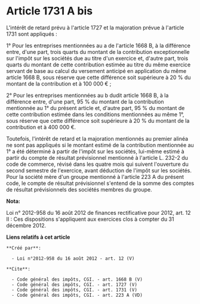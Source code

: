 # Article 1731 A bis

L'intérêt de retard prévu à l'article 1727 et la majoration prévue à l'article 1731 sont appliqués : 

1° Pour les entreprises mentionnées au a de l'article 1668 B, à la différence entre, d'une part, trois quarts du montant de
la contribution exceptionnelle sur l'impôt sur les sociétés due au titre d'un exercice et, d'autre part, trois quarts du
montant de cette contribution estimée au titre du même exercice servant de base au calcul du versement anticipé en
application du même article 1668 B, sous réserve que cette différence soit supérieure à 20 % du montant de la contribution et
à 100 000 € ; 

2° Pour les entreprises mentionnées au b dudit article 1668 B, à la différence entre, d'une part, 95 % du montant de la
contribution mentionnée au 1° du présent article et, d'autre part, 95 % du montant de cette contribution estimée dans les
conditions mentionnées au même 1°, sous réserve que cette différence soit supérieure à 20 % du montant de la contribution et
à 400 000 €. 

Toutefois, l'intérêt de retard et la majoration mentionnés au premier alinéa ne sont pas appliqués si le montant estimé de la
contribution mentionnée au 1° a été déterminé à partir de l'impôt sur les sociétés, lui-même estimé à partir du compte de
résultat prévisionnel mentionné à l'article L. 232-2 du code de commerce, révisé dans les quatre mois qui suivent l'ouverture
du second semestre de l'exercice, avant déduction de l'impôt sur les sociétés. Pour la société mère d'un groupe mentionné à
l'article 223 A du présent code, le compte de résultat prévisionnel s'entend de la somme des comptes de résultat
prévisionnels des sociétés membres du groupe.

**Nota:**

Loi n° 2012-958 du 16 août 2012 de finances rectificative pour 2012, art. 12 II : Ces dispositions s'appliquent aux exercices
clos à compter du 31 décembre 2012.

**Liens relatifs à cet article**

	**Créé par**:

	  - Loi n°2012-958 du 16 août 2012 - art. 12 (V)

	**Cite**:

	  - Code général des impôts, CGI. - art. 1668 B (V)
	  - Code général des impôts, CGI. - art. 1727 (V)
	  - Code général des impôts, CGI. - art. 1731 (V)
	  - Code général des impôts, CGI. - art. 223 A (VD)
